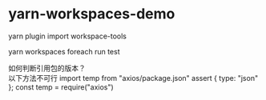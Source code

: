 # yarn-workspaces-demo

yarn plugin import workspace-tools

yarn workspaces foreach run test

如何判断引用包的版本？  
以下方法不可行
import temp from "axios/package.json" assert { type: "json" };
const temp = require("axios") 